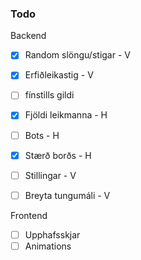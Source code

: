### Todo

Backend

- [x] Random slöngu/stigar - V
- [x] Erfiðleikastig - V
- [ ] fínstills gildi


- [x] Fjöldi leikmanna - H
- [ ] Bots - H


- [x] Stærð borðs - H


- [ ] Stillingar - V
- [ ] Breyta tungumáli - V

Frontend

- [ ] Upphafsskjar
- [ ] Animations

